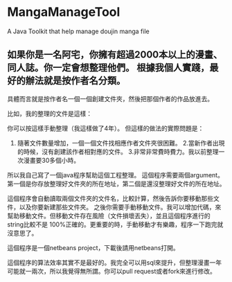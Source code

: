 MangaManageTool
===============

A Java Toolkit that help manage doujin manga file 

如果你是一名阿宅，你擁有超過2000本以上的漫畫、同人誌。你一定會想整理他們。 
根據我個人實踐，最好的辦法就是按作者名分類。 
------------- 
具體而言就是按作者名一個一個創建文件夾，然後把那個作者的作品放進去。 

比如，我的整理的文件是這樣： 




你可以按這樣手動整理（我這樣做了4年）。 
但這樣的做法的實際問題是： 
1. 隨著文件數量增加，一個一個文件找相應作者文件夾很困難。 
2.當新作者出現的時候，沒有創建該作者相對應的文件。 
3.非常非常費時費力。我以前整理一次漫畫要30多個小時。 

所以我自己寫了一個java程序幫助這個工程整理。 
這個程序需要兩個argument。第一個是你存放整理好文件夾的所在地址，第二個是還沒整理好文件的所在地址。 

這個程序會自動讀取兩個文件夾的文件名，比較計算，然後告訴你要移動那些文件，以及你要新建那些文件夾。 
之後你需要手動移動文件。我可以增加代碼，來幫助移動文件。但移動文件存在風險（文件損壞丟失），並且這個程序進行的string比較不是 
100%正確的。更重要的時，手動移動才有樂趣，程序一下跑完就沒意思了。 

這個程序是一個netbeans project，下載後請用netbeans打開。 

這個程序的算法效率其實不是最好的。我完全可以用sql來提升，但整理漫畫一年可能就一兩次，所以我覺得無所謂。你可以pull request或者fork來進行修改。
